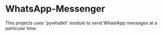 # WhatsApp-Messenger
This projects uses 'pywhatkit' module to send WhastApp messages at a particular time.
